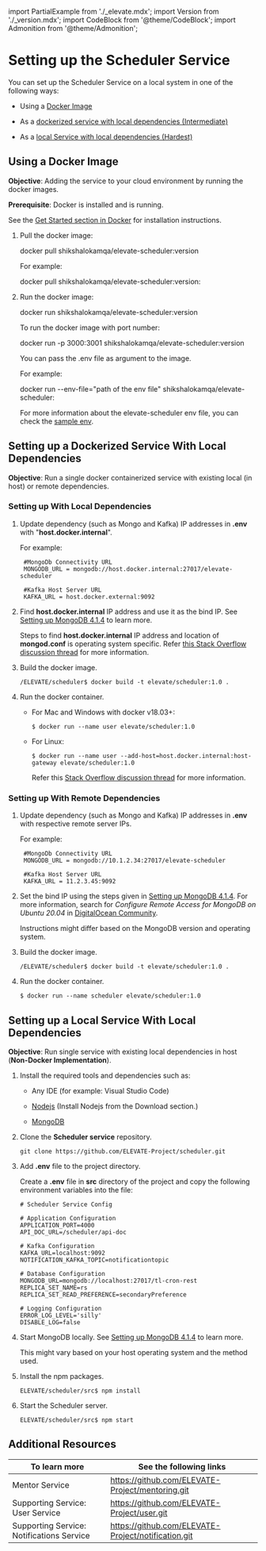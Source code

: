 import PartialExample from './_elevate.mdx';
import Version from './_version.mdx';
import CodeBlock from '@theme/CodeBlock';
import Admonition from '@theme/Admonition';

# Setting up the Scheduler Service

You can set up the Scheduler Service on a local system in one of the following ways:

* Using a [Docker Image](#using-a-docker-image)
* As a [dockerized service with local dependencies (Intermediate)](#setting-up-a-dockerized-service-with-local-dependencies)

* As a [local Service with local dependencies (Hardest)](#setting-up-a-local-service-with-local-dependencies)

## Using a Docker Image

**Objective**: Adding the service to your cloud environment by running the docker images.

**Prerequisite**: Docker is installed and is running.

<Admonition type="info">
<p>See the <a href="http://www.docker.io">Get Started section in Docker</a> for installation instructions.</p>
</Admonition>

1. Pull the docker image:

    <CodeBlock language="jsx">
    docker pull shikshalokamqa/elevate-scheduler:version
    </CodeBlock>
    
    For example:

    <CodeBlock language="jsx">
    docker pull shikshalokamqa/elevate-scheduler:version:<Version version />
    </CodeBlock>

2. Run the docker image:

    <CodeBlock language="jsx">
    docker run shikshalokamqa/elevate-scheduler:version
    </CodeBlock>

    To run the docker image with port number:

    <CodeBlock language="jsx">
    docker run -p 3000:3001 shikshalokamqa/elevate-scheduler:version
    </CodeBlock>

    You can pass the .env file as argument to the image.

    For example:

    <CodeBlock language="jsx">
    docker run --env-file="path of the env file" shikshalokamqa/elevate-scheduler:<Version version />
    </CodeBlock>

    <Admonition type="info">
    <p>For more information about the elevate-scheduler env file, you can check the <a href="https://github.com/ELEVATE-Project/scheduler/blob/master/src/.env.sample">sample env</a>.</p>
    </Admonition>

## Setting up a Dockerized Service With Local Dependencies

**Objective**: Run a single docker containerized service with existing local (in host) or remote dependencies.

### Setting up With Local Dependencies

1. Update dependency (such as Mongo and Kafka) IP addresses in **.env** with "**host.docker.internal**".

    For example:

    ```
     #MongoDb Connectivity URL
     MONGODB_URL = mongodb://host.docker.internal:27017/elevate-scheduler

     #Kafka Host Server URL
     KAFKA_URL = host.docker.external:9092
    ```

2. Find **host.docker.internal** IP address and use it as the bind IP. See [Setting up MongoDB 4.1.4](settingup-mongodb.md) to learn more.

    <Admonition type="note">
    <p>Steps to find <b>host.docker.internal</b> IP address and location of <b>mongod.conf</b> is operating system specific. Refer <a href="https://stackoverflow.com/questions/22944631/how-to-get-the-ip-address-of-the-docker-host-from-inside-a-docker-container">this Stack Overflow discussion thread</a> for more information.</p>
    </Admonition>

3. Build the docker image.
    ```
    /ELEVATE/scheduler$ docker build -t elevate/scheduler:1.0 .

    ```
4. Run the docker container.

    - For Mac and Windows with docker v18.03+:

        ```
        $ docker run --name user elevate/scheduler:1.0
        ```

    - For Linux:
        ```
        $ docker run --name user --add-host=host.docker.internal:host-gateway elevate/scheduler:1.0
        ```
        Refer this [Stack Overflow discussion thread](https://stackoverflow.com/a/24326540) for more information.

### Setting up With Remote Dependencies 

1. Update dependency (such as Mongo and Kafka) IP addresses in **.env** with respective remote server IPs.

    For example:

    ```
     #MongoDb Connectivity URL
     MONGODB_URL = mongodb://10.1.2.34:27017/elevate-scheduler

     #Kafka Host Server URL
     KAFKA_URL = 11.2.3.45:9092
    ```

2. Set the bind IP using the steps given in [Setting up MongoDB 4.1.4](settingup-mongodb.md). For more information, search for *Configure Remote Access for MongoDB on Ubuntu 20.04* in [DigitalOcean Community](https://www.digitalocean.com/community).

    <Admonition type="note">
    <p>Instructions might differ based on the MongoDB version and operating system.</p>
    </Admonition>

3. Build the docker image.
    ```
    /ELEVATE/scheduler$ docker build -t elevate/scheduler:1.0 .
    
    ```
4. Run the docker container.

    ```
    $ docker run --name scheduler elevate/scheduler:1.0
    ```

## Setting up a Local Service With Local Dependencies

**Objective**: Run single service with existing local dependencies in host (**Non-Docker Implementation**).

1. Install the required tools and dependencies such as:

    * Any IDE (for example: Visual Studio Code)

    * [Nodejs](https://nodejs.org) (Install Nodejs from the Download section.)

    * [MongoDB](settingup-mongodb.md)

2. Clone the **Scheduler service** repository.

    ```
    git clone https://github.com/ELEVATE-Project/scheduler.git
    ```

3. Add **.env** file to the project directory.

    Create a **.env** file in **src** directory of the project and copy the following environment variables into the file:

    ```
    # Scheduler Service Config

    # Application Configuration
    APPLICATION_PORT=4000
    API_DOC_URL=/scheduler/api-doc

    # Kafka Configuration
    KAFKA_URL=localhost:9092
    NOTIFICATION_KAFKA_TOPIC=notificationtopic

    # Database Configuration
    MONGODB_URL=mongodb://localhost:27017/tl-cron-rest
    REPLICA_SET_NAME=rs
    REPLICA_SET_READ_PREFERENCE=secondaryPreference

    # Logging Configuration
    ERROR_LOG_LEVEL='silly'
    DISABLE_LOG=false
    
    ```

4. Start MongoDB locally. See [Setting up MongoDB 4.1.4](settingup-mongodb.md) to learn more.

    <Admonition type="note">
    <p>This might vary based on your host operating system and the method used.</p>
    </Admonition>

5. Install the npm packages.

    ```
    ELEVATE/scheduler/src$ npm install
    ```

6. Start the Scheduler server.

    ```
    ELEVATE/scheduler/src$ npm start
    ```

## Additional Resources

|To learn more| See the following links|
|--------------|-----------|
|Mentor Service|https://github.com/ELEVATE-Project/mentoring.git|
|Supporting Service: User Service|https://github.com/ELEVATE-Project/user.git|
|Supporting Service: Notifications Service|https://github.com/ELEVATE-Project/notification.git|
